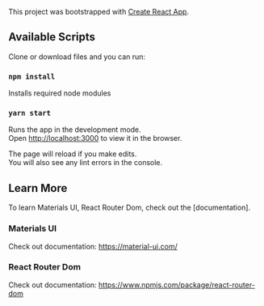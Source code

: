 This project was bootstrapped with [Create React App](https://github.com/facebook/create-react-app).

## Available Scripts

Clone or download files and you can run:

### `npm install`

Installs required node modules 


### `yarn start`

Runs the app in the development mode.<br />
Open [http://localhost:3000](http://localhost:3000) to view it in the browser.

The page will reload if you make edits.<br />
You will also see any lint errors in the console.


## Learn More

To learn Materials UI, React Router Dom, check out the [documentation].

### Materials UI

Check out documentation: https://material-ui.com/


### React Router Dom

Check out documentation: https://www.npmjs.com/package/react-router-dom
